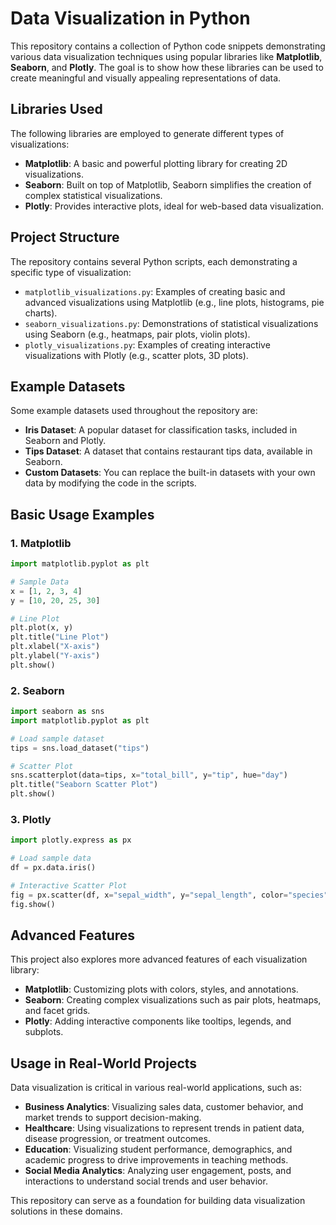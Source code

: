 # Data Visualization in Python

This repository contains a collection of Python code snippets demonstrating various data visualization techniques using popular libraries like **Matplotlib**, **Seaborn**, and **Plotly**. The goal is to show how these libraries can be used to create meaningful and visually appealing representations of data.

## Libraries Used

The following libraries are employed to generate different types of visualizations:

- **Matplotlib**: A basic and powerful plotting library for creating 2D visualizations.
- **Seaborn**: Built on top of Matplotlib, Seaborn simplifies the creation of complex statistical visualizations.
- **Plotly**: Provides interactive plots, ideal for web-based data visualization.

## Project Structure

The repository contains several Python scripts, each demonstrating a specific type of visualization:

- `matplotlib_visualizations.py`: Examples of creating basic and advanced visualizations using Matplotlib (e.g., line plots, histograms, pie charts).
- `seaborn_visualizations.py`: Demonstrations of statistical visualizations using Seaborn (e.g., heatmaps, pair plots, violin plots).
- `plotly_visualizations.py`: Examples of creating interactive visualizations with Plotly (e.g., scatter plots, 3D plots).

## Example Datasets

Some example datasets used throughout the repository are:

- **Iris Dataset**: A popular dataset for classification tasks, included in Seaborn and Plotly.
- **Tips Dataset**: A dataset that contains restaurant tips data, available in Seaborn.
- **Custom Datasets**: You can replace the built-in datasets with your own data by modifying the code in the scripts.

## Basic Usage Examples

### 1. Matplotlib

```python
import matplotlib.pyplot as plt

# Sample Data
x = [1, 2, 3, 4]
y = [10, 20, 25, 30]

# Line Plot
plt.plot(x, y)
plt.title("Line Plot")
plt.xlabel("X-axis")
plt.ylabel("Y-axis")
plt.show()
```

### 2. Seaborn

```python
import seaborn as sns
import matplotlib.pyplot as plt

# Load sample dataset
tips = sns.load_dataset("tips")

# Scatter Plot
sns.scatterplot(data=tips, x="total_bill", y="tip", hue="day")
plt.title("Seaborn Scatter Plot")
plt.show()
```

### 3. Plotly

```python
import plotly.express as px

# Load sample data
df = px.data.iris()

# Interactive Scatter Plot
fig = px.scatter(df, x="sepal_width", y="sepal_length", color="species")
fig.show()
```
## Advanced Features

This project also explores more advanced features of each visualization library:

- **Matplotlib**: Customizing plots with colors, styles, and annotations.
- **Seaborn**: Creating complex visualizations such as pair plots, heatmaps, and facet grids.
- **Plotly**: Adding interactive components like tooltips, legends, and subplots.
  
## Usage in Real-World Projects

Data visualization is critical in various real-world applications, such as:

- **Business Analytics**: Visualizing sales data, customer behavior, and market trends to support decision-making.
- **Healthcare**: Using visualizations to represent trends in patient data, disease progression, or treatment outcomes.
- **Education**: Visualizing student performance, demographics, and academic progress to drive improvements in teaching methods.
- **Social Media Analytics**: Analyzing user engagement, posts, and interactions to understand social trends and user behavior.

This repository can serve as a foundation for building data visualization solutions in these domains.
